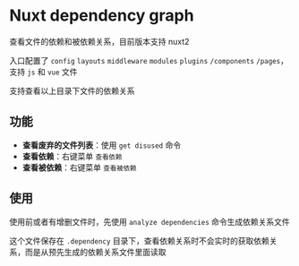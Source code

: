 # Nuxt dependency graph

查看文件的依赖和被依赖关系，目前版本支持 nuxt2

入口配置了 `config` `layouts` `middleware` `modules` `plugins` `/components` `/pages`，支持 `js` 和 `vue` 文件

支持查看以上目录下文件的依赖关系

## 功能

- **查看废弃的文件列表**：使用 `get disused` 命令
- **查看依赖**：右键菜单 `查看依赖`
- **查看被依赖**：右键菜单 `查看被依赖`

## 使用

使用前或者有增删文件时，先使用 `analyze dependencies` 命令生成依赖关系文件

这个文件保存在 `.dependency` 目录下，查看依赖关系时不会实时的获取依赖关系，而是从预先生成的依赖关系文件里面读取
